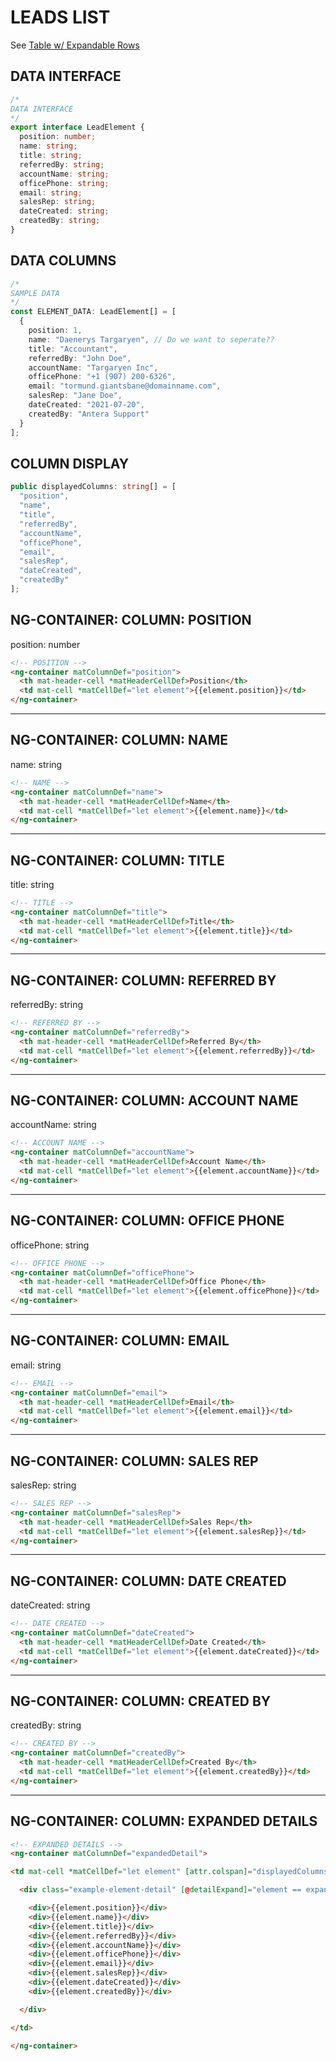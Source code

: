 # LEADS LIST

See [Table w/ Expandable Rows](https://material.angular.io/components/table/examples#table-expandable-rows)


## DATA INTERFACE  
```ts  
/*
DATA INTERFACE
*/
export interface LeadElement {
  position: number;
  name: string;
  title: string;
  referredBy: string;
  accountName: string;
  officePhone: string;
  email: string;
  salesRep: string;
  dateCreated: string;
  createdBy: string;
}
```  

## DATA COLUMNS 
```ts  
/*
SAMPLE DATA
*/
const ELEMENT_DATA: LeadElement[] = [
  {
    position: 1, 
    name: "Daenerys Targaryen", // Do we want to seperate??
    title: "Accountant", 
    referredBy: "John Doe",
    accountName: "Targaryen Inc",
    officePhone: "+1 (907) 200-6326",
    email: "tormund.giantsbane@domainname.com",
    salesRep: "Jane Doe",
    dateCreated: "2021-07-20",
    createdBy: "Antera Support"
  }
];
```

## COLUMN DISPLAY  
```ts
public displayedColumns: string[] = [
  "position",
  "name",
  "title",
  "referredBy",
  "accountName",
  "officePhone",
  "email",
  "salesRep",
  "dateCreated",
  "createdBy"
];  
```

## NG-CONTAINER: COLUMN: POSITION  
position: number  
```html  
<!-- POSITION -->
<ng-container matColumnDef="position">
  <th mat-header-cell *matHeaderCellDef>Position</th>
  <td mat-cell *matCellDef="let element">{{element.position}}</td>
</ng-container>
```  

--- 

## NG-CONTAINER: COLUMN: NAME  
name: string  
```html  
<!-- NAME -->
<ng-container matColumnDef="name">
  <th mat-header-cell *matHeaderCellDef>Name</th>
  <td mat-cell *matCellDef="let element">{{element.name}}</td>
</ng-container>
```  

--- 
## NG-CONTAINER: COLUMN: TITLE  
title: string  
```html  
<!-- TITLE -->
<ng-container matColumnDef="title">
  <th mat-header-cell *matHeaderCellDef>Title</th>
  <td mat-cell *matCellDef="let element">{{element.title}}</td>
</ng-container>
```  

--- 
## NG-CONTAINER: COLUMN: REFERRED BY  
referredBy: string  
```html  
<!-- REFERRED BY -->
<ng-container matColumnDef="referredBy">
  <th mat-header-cell *matHeaderCellDef>Referred By</th>
  <td mat-cell *matCellDef="let element">{{element.referredBy}}</td>
</ng-container>
```  

--- 
## NG-CONTAINER: COLUMN: ACCOUNT NAME  
accountName: string  
```html  
<!-- ACCOUNT NAME -->
<ng-container matColumnDef="accountName">
  <th mat-header-cell *matHeaderCellDef>Account Name</th>
  <td mat-cell *matCellDef="let element">{{element.accountName}}</td>
</ng-container>
```  

--- 
## NG-CONTAINER: COLUMN: OFFICE PHONE  
officePhone: string  
```html  
<!-- OFFICE PHONE -->
<ng-container matColumnDef="officePhone">
  <th mat-header-cell *matHeaderCellDef>Office Phone</th>
  <td mat-cell *matCellDef="let element">{{element.officePhone}}</td>
</ng-container>
```  

--- 
## NG-CONTAINER: COLUMN: EMAIL  
email: string  
```html  
<!-- EMAIL -->
<ng-container matColumnDef="email">
  <th mat-header-cell *matHeaderCellDef>Email</th>
  <td mat-cell *matCellDef="let element">{{element.email}}</td>
</ng-container>
```  

--- 
## NG-CONTAINER: COLUMN: SALES REP 
salesRep: string  
```html 
<!-- SALES REP -->
<ng-container matColumnDef="salesRep">
  <th mat-header-cell *matHeaderCellDef>Sales Rep</th>
  <td mat-cell *matCellDef="let element">{{element.salesRep}}</td>
</ng-container>
```  

--- 
## NG-CONTAINER: COLUMN: DATE CREATED  
dateCreated: string  
```html  
<!-- DATE CREATED -->
<ng-container matColumnDef="dateCreated">
  <th mat-header-cell *matHeaderCellDef>Date Created</th>
  <td mat-cell *matCellDef="let element">{{element.dateCreated}}</td>
</ng-container>
```  

--- 
## NG-CONTAINER: COLUMN: CREATED BY  
createdBy: string    
```html  
<!-- CREATED BY -->
<ng-container matColumnDef="createdBy">
  <th mat-header-cell *matHeaderCellDef>Created By</th>
  <td mat-cell *matCellDef="let element">{{element.createdBy}}</td>
</ng-container>
```  

---  
## NG-CONTAINER: COLUMN: EXPANDED DETAILS  
```html  
<!-- EXPANDED DETAILS -->
<ng-container matColumnDef="expandedDetail">

<td mat-cell *matCellDef="let element" [attr.colspan]="displayedColumns.length">

  <div class="example-element-detail" [@detailExpand]="element == expandedElement ? 'expanded' : 'collapsed'">

    <div>{{element.position}}</div>
    <div>{{element.name}}</div>
    <div>{{element.title}}</div>
    <div>{{element.referredBy}}</div>
    <div>{{element.accountName}}</div>
    <div>{{element.officePhone}}</div>
    <div>{{element.email}}</div>
    <div>{{element.salesRep}}</div>
    <div>{{element.dateCreated}}</div>
    <div>{{element.createdBy}}</div>

  </div>

</td>

</ng-container>
``` 
